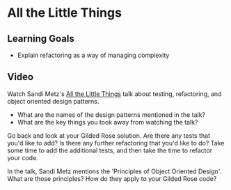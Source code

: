 # All the Little Things

## Learning Goals

- Explain refactoring as a way of managing complexity

## Video

Watch Sandi Metz's [All the Little Things](https://www.youtube.com/watch?v=8bZh5LMaSmE) talk about testing, refactoring, and object oriented design patterns.

- What are the names of the design patterns mentioned in the talk?
- What are the key things you took away from watching the talk?

Go back and look at your Gilded Rose solution. Are there any tests that you'd like to add? Is there any further refactoring that you'd like to do? Take some time to add the additional tests, and then take the time to refactor your code.

In the talk, Sandi Metz mentions the 'Principles of Object Oriented Design'. What are those principles? How do they apply to your Gilded Rose code?

